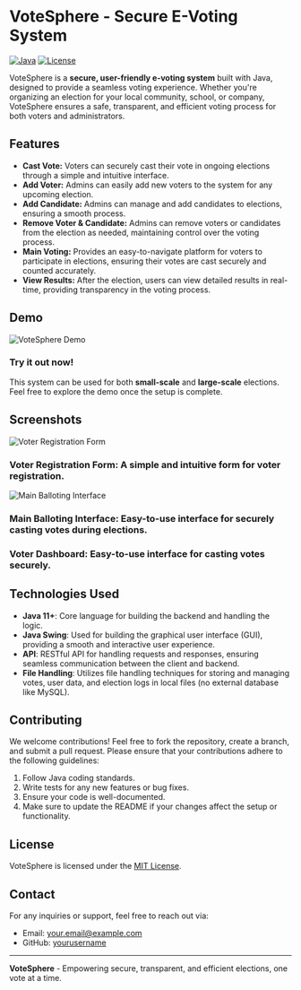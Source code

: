 # VoteSphere - Secure E-Voting System

[![Java](https://img.shields.io/badge/Java-High%20Performance-orange)](https://www.java.com) [![License](https://img.shields.io/badge/license-MIT-green)](https://opensource.org/licenses/MIT)

VoteSphere is a **secure, user-friendly e-voting system** built with Java, designed to provide a seamless voting experience. Whether you're organizing an election for your local community, school, or company, VoteSphere ensures a safe, transparent, and efficient voting process for both voters and administrators.

## Features

- **Cast Vote:** Voters can securely cast their vote in ongoing elections through a simple and intuitive interface.
- **Add Voter:** Admins can easily add new voters to the system for any upcoming election.
- **Add Candidate:** Admins can manage and add candidates to elections, ensuring a smooth process.
- **Remove Voter & Candidate:** Admins can remove voters or candidates from the election as needed, maintaining control over the voting process.
- **Main Voting:** Provides an easy-to-navigate platform for voters to participate in elections, ensuring their votes are cast securely and counted accurately.
- **View Results:** After the election, users can view detailed results in real-time, providing transparency in the voting process.


## Demo

![VoteSphere Demo](path-to-your-demo-image.gif)

### Try it out now!

This system can be used for both **small-scale** and **large-scale** elections. Feel free to explore the demo once the setup is complete.


## Screenshots

![Voter Registration Form](assets/registration_form.png)

### Voter Registration Form: A simple and intuitive form for voter registration.

![Main Balloting Interface](assets/main_interface.png)

### Main Balloting Interface: Easy-to-use interface for securely casting votes during elections.


### Voter Dashboard: Easy-to-use interface for casting votes securely.

## Technologies Used

- **Java 11+**: Core language for building the backend and handling the logic.
- **Java Swing**: Used for building the graphical user interface (GUI), providing a smooth and interactive user experience.
- **API**: RESTful API for handling requests and responses, ensuring seamless communication between the client and backend.
- **File Handling**: Utilizes file handling techniques for storing and managing votes, user data, and election logs in local files (no external database like MySQL).


## Contributing

We welcome contributions! Feel free to fork the repository, create a branch, and submit a pull request. Please ensure that your contributions adhere to the following guidelines:

1. Follow Java coding standards.
2. Write tests for any new features or bug fixes.
3. Ensure your code is well-documented.
4. Make sure to update the README if your changes affect the setup or functionality.

## License

VoteSphere is licensed under the [MIT License](https://opensource.org/licenses/MIT).

## Contact

For any inquiries or support, feel free to reach out via:

- Email: your.email@example.com
- GitHub: [yourusername](https://github.com/yourusername)

---

**VoteSphere** - Empowering secure, transparent, and efficient elections, one vote at a time.
